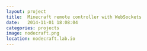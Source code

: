 ```yaml
---
layout: project
title:  Minecraft remote controller with WebSockets
date:   2014-11-01 18:08:04
categories: projects
image: nodecraft.png
location: nodecraft.lab.io
---
```

